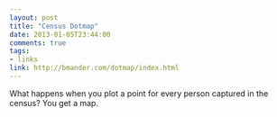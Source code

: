 ```yaml
---
layout: post
title: "Census Dotmap"
date: 2013-01-05T23:44:00
comments: true
tags:
- links
link: http://bmander.com/dotmap/index.html
---
```

What happens when you plot a point for every person captured in the census? You get a map. 
